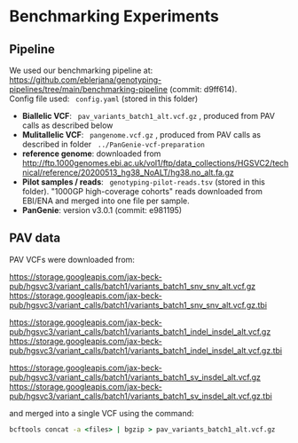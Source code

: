 # Benchmarking Experiments


## Pipeline

We used our benchmarking pipeline at: https://github.com/eblerjana/genotyping-pipelines/tree/main/benchmarking-pipeline (commit: d9ff614).      
Config file used: `` config.yaml``  (stored in this folder)
 * **Biallelic VCF**: `` pav_variants_batch1_alt.vcf.gz`` , produced from PAV calls as described below
 * **Mulitallelic VCF**: `` pangenome.vcf.gz`` , produced from PAV calls as described in folder `` ../PanGenie-vcf-preparation`` 
 * **reference genome**: downloaded from http://ftp.1000genomes.ebi.ac.uk/vol1/ftp/data_collections/HGSVC2/technical/reference/20200513_hg38_NoALT/hg38.no_alt.fa.gz
 * **Pilot samples / reads**: `` genotyping-pilot-reads.tsv``  (stored in this folder). "1000GP high-coverage cohorts" reads downloaded from EBI/ENA and merged into one file per sample.
 * **PanGenie**: version v3.0.1 (commit: e981195)


## PAV data

PAV VCFs were downloaded from:

https://storage.googleapis.com/jax-beck-pub/hgsvc3/variant_calls/batch1/variants_batch1_snv_snv_alt.vcf.gz
https://storage.googleapis.com/jax-beck-pub/hgsvc3/variant_calls/batch1/variants_batch1_snv_snv_alt.vcf.gz.tbi

https://storage.googleapis.com/jax-beck-pub/hgsvc3/variant_calls/batch1/variants_batch1_indel_insdel_alt.vcf.gz
https://storage.googleapis.com/jax-beck-pub/hgsvc3/variant_calls/batch1/variants_batch1_indel_insdel_alt.vcf.gz.tbi

https://storage.googleapis.com/jax-beck-pub/hgsvc3/variant_calls/batch1/variants_batch1_sv_insdel_alt.vcf.gz
https://storage.googleapis.com/jax-beck-pub/hgsvc3/variant_calls/batch1/variants_batch1_sv_insdel_alt.vcf.gz.tbi

and merged into a single VCF using the command:

``` bat
bcftools concat -a <files> | bgzip > pav_variants_batch1_alt.vcf.gz
```
